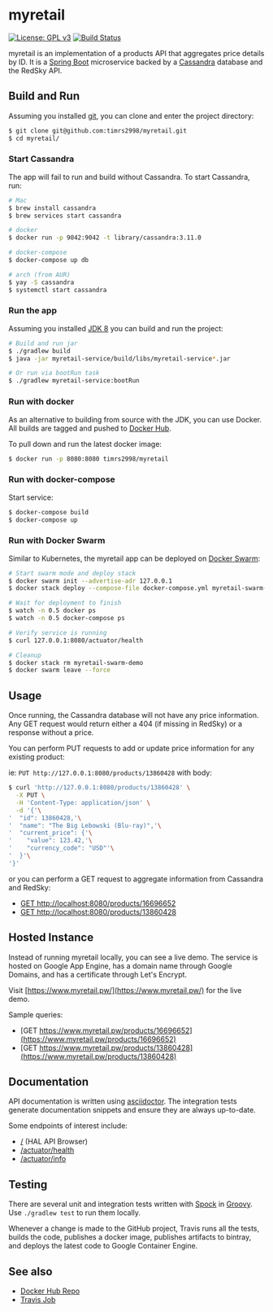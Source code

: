 # myretail

[![License: GPL v3](https://img.shields.io/badge/License-GPL%20v3-blue.svg)](http://www.gnu.org/licenses/gpl-3.0)
[![Build Status](https://travis-ci.org/timrs2998/myretail.svg?branch=master)](https://travis-ci.org/timrs2998/myretail)

myretail is an implementation of a products API that aggregates price 
details by ID. It is a [Spring Boot](https://projects.spring.io/spring-boot/) 
microservice backed by a [Cassandra](https://cassandra.apache.org/) database
and the RedSky API.

## Build and Run

Assuming you installed [git](https://git-scm.com/downloads), you can clone
and enter the project directory:

```bash
$ git clone git@github.com:timrs2998/myretail.git
$ cd myretail/
```

### Start Cassandra

The app will fail to run and build without Cassandra. To start Cassandra, run:

```bash
# Mac
$ brew install cassandra
$ brew services start cassandra

# docker
$ docker run -p 9042:9042 -t library/cassandra:3.11.0

# docker-compose
$ docker-compose up db

# arch (from AUR)
$ yay -S cassandra
$ systemctl start cassandra
```

### Run the app

Assuming you installed [JDK 8](http://www.oracle.com/technetwork/pt/java/javase/downloads/index.html)
you can build and run the project:

```bash
# Build and run jar
$ ./gradlew build
$ java -jar myretail-service/build/libs/myretail-service*.jar

# Or run via bootRun task
$ ./gradlew myretail-service:bootRun
```

### Run with docker

As an alternative to building from source with the JDK, you can use Docker. All 
builds are tagged and pushed to [Docker Hub](https://hub.docker.com/r/timrs2998/myretail/).

To pull down and run the latest docker image:

```bash
$ docker run -p 8080:8080 timrs2998/myretail
```

### Run with docker-compose

Start service:

```bash
$ docker-compose build
$ docker-compose up
```

<!--
### Run with Minikube

Start service:

```bash
# Start minikube and deploy services
$ minikube start
$ kubectl apply --filename kubernetes/

# Wait for deployment to finish
$ watch -n 0.5 kubectl get pods
$ kubectl port-forward myretail 8080:8080

# Verify service is running on forwarded port
$ curl 127.0.0.1:8080/actuator/health

# Cleanup
$ minikube delete
```
-->

### Run with Docker Swarm

Similar to Kubernetes, the myretail app can be deployed on
[Docker Swarm](https://docs.docker.com/engine/swarm/):

```bash
# Start swarm mode and deploy stack
$ docker swarm init --advertise-adr 127.0.0.1
$ docker stack deploy --compose-file docker-compose.yml myretail-swarm-demo

# Wait for deployment to finish
$ watch -n 0.5 docker ps
$ watch -n 0.5 docker-compose ps

# Verify service is running
$ curl 127.0.0.1:8080/actuator/health

# Cleanup
$ docker stack rm myretail-swarm-demo
$ docker swarm leave --force
```

## Usage

Once running, the Cassandra database will not have any price information. Any
GET request would return either a 404 (if missing in RedSky) or a response
without a price.

You can perform PUT requests to add or update price information for any
existing product:

ie: `PUT http://127.0.0.1:8080/products/13860428` with body:

```bash
$ curl 'http://127.0.0.1:8080/products/13860428' \
  -X PUT \
  -H 'Content-Type: application/json' \
  -d '{'\
'  "id": 13860428,'\
'  "name": "The Big Lebowski (Blu-ray)",'\
'  "current_price": {'\
'    "value": 123.42,'\
'    "currency_code": "USD"'\
'  }'\
'}'
```

or you can perform a GET request to aggregate information from Cassandra and RedSky:

 * [GET http://localhost:8080/products/16696652](http://localhost:8080/products/16696652)
 * [GET http://localhost:8080/products/13860428](http://localhost:8080/products/13860428)

## Hosted Instance

Instead of running myretail locally, you can see a live demo. The service is
hosted on Google App Engine, has a domain name through Google Domains, and
has a certificate through Let's Encrypt.

Visit [https://www.myretail.pw/](https://www.myretail.pw/) for the live demo.

Sample queries:
 * [GET https://www.myretail.pw/products/16696652](https://www.myretail.pw/products/16696652)
 * [GET https://www.myretail.pw/products/13860428](https://www.myretail.pw/products/13860428)

## Documentation

API documentation is written using [asciidoctor](http://asciidoctor.org/). The
integration tests generate documentation snippets and ensure they are always
up-to-date.

Some endpoints of interest include:

 * [/](https://www.myretail.pw/) (HAL API Browser)
  * [/actuator/health](https://www.myretail.pw/actuator/health)
  * [/actuator/info](https://www.myretail.pw/actuator/info)

## Testing

There are several unit and integration tests written with 
[Spock](http://spockframework.org/) in [Groovy](http://groovy-lang.org/). Use
`./gradlew test` to run them locally.

Whenever a change is made to the GitHub project, Travis runs all the tests,
builds the code, publishes a docker image, publishes artifacts to bintray, and
deploys the latest code to Google Container Engine.

## See also

 * [Docker Hub Repo](https://hub.docker.com/r/timrs2998/myretail/)
 * [Travis Job](https://travis-ci.org/timrs2998/myretail)
